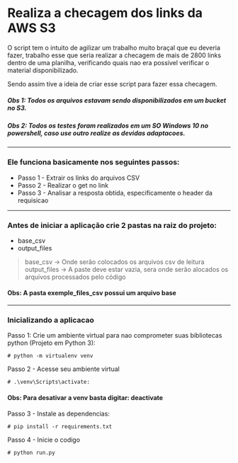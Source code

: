 # Realiza a checagem dos links da AWS S3

O script tem o intuito de agilizar um trabalho muito braçal que eu deveria fazer, trabalho esse que seria realizar a checagem de mais de 2800 links dentro de uma planilha, verificando quais nao era possivel verificar o material disponibilizado.

Sendo assim tive a ideia de criar esse script para fazer essa checagem.

##### Obs 1: Todos os arquivos estavam sendo disponibilizados em um bucket no S3.
##### Obs 2: Todos os testes foram realizados em um SO Windows 10 no powershell, caso use outro realize as devidas adaptacoes.

---

### Ele funciona basicamente nos seguintes passos:
- Passo 1 - Extrair os links do arquivos CSV
- Passo 2 - Realizar o get no link
- Passo 3 - Analisar a resposta obtida, especificamente o header da requisicao

---

### Antes de iniciar a aplicação crie 2 pastas na raiz do projeto:
- base_csv
- output_files

> base_csv -> Onde serão colocados os arquivos csv de leitura
> output_files -> A paste deve estar vazia, sera onde serão alocados os arquivos processados pelo código

#### Obs: A pasta exemple_files_csv possui um arquivo base

---

### Inicializando a aplicacao
Passo 1: Crie um ambiente virtual para nao comprometer suas bibliotecas python (Projeto em Python 3):

```
# python -m virtualenv venv
```

Passo 2 - Acesse seu ambiente virtual
```
# .\venv\Scripts\activate:
```
#### Obs: Para desativar a venv basta digitar: deactivate

Passo 3 - Instale as dependencias:
```
# pip install -r requirements.txt
```

Passo 4 - Inicie o codigo
```
# python run.py
```

